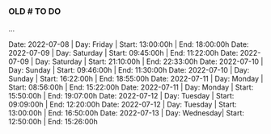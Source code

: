 
### OLD # TO DO
...

Date: 2022-07-08 | Day: Friday   | Start: 13:00:00h | End: 18:00:00h 
Date: 2022-07-09 | Day: Saturday | Start: 09:45:00h | End: 11:22:00h 
Date: 2022-07-09 | Day: Saturday | Start: 21:10:00h | End: 22:33:00h 
Date: 2022-07-10 | Day: Sunday   | Start: 09:46:00h | End: 11:30:00h
Date: 2022-07-10 | Day: Sunday   | Start: 16:22:00h | End: 18:55:00h
Date: 2022-07-11 | Day: Monday   | Start: 08:56:00h | End: 15:22:00h
Date: 2022-07-11 | Day: Monday   | Start: 15:50:00h | End: 19:07:00h
Date: 2022-07-12 | Day: Tuesday  | Start: 09:09:00h | End: 12:20:00h
Date: 2022-07-12 | Day: Tuesday  | Start: 13:00:00h | End: 16:50:00h
Date: 2022-07-13 | Day: Wednesday| Start: 12:50:00h | End: 15:26:00h

